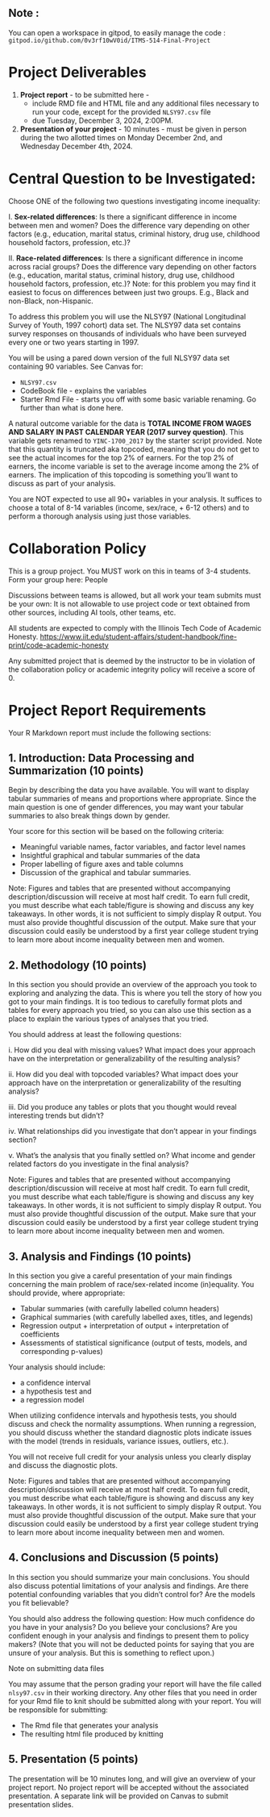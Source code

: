 ## Note : 
You can open a workspace in gitpod, to easily manage the code : `gitpod.io/github.com/0v3rf10wV0id/ITMS-514-Final-Project`

# Project Deliverables

1. **Project report** - to be submitted here -
   - include RMD file and HTML file and any additional files necessary to run your code, except for the provided `NLSY97.csv` file
   - due Tuesday, December 3, 2024, 2:00PM.
2. **Presentation of your project** - 10 minutes - must be given in person during the two allotted times on Monday December 2nd, and Wednesday December 4th, 2024.

# Central Question to be Investigated:

Choose ONE of the following two questions investigating income inequality:

I. **Sex-related differences**: Is there a significant difference in income between men and women? Does the difference vary depending on other factors (e.g., education, marital status, criminal history, drug use, childhood household factors, profession, etc.)?

II. **Race-related differences**: Is there a significant difference in income across racial groups? Does the difference vary depending on other factors (e.g., education, marital status, criminal history, drug use, childhood household factors, profession, etc.)? Note: for this problem you may find it easiest to focus on differences between just two groups. E.g., Black and non-Black, non-Hispanic.

To address this problem you will use the NLSY97 (National Longitudinal Survey of Youth, 1997 cohort) data set. The NLSY97 data set contains survey responses on thousands of individuals who have been surveyed every one or two years starting in 1997.

You will be using a pared down version of the full NLSY97 data set containing 90 variables.
See Canvas for:
- `NLSY97.csv`
- CodeBook file - explains the variables
- Starter Rmd File - starts you off with some basic variable renaming. Go further than what is done here.

A natural outcome variable for the data is **TOTAL INCOME FROM WAGES AND SALARY IN PAST CALENDAR YEAR (2017 survey question)**. This variable gets renamed to `YINC-1700_2017` by the starter script provided. Note that this quantity is truncated aka topcoded, meaning that you do not get to see the actual incomes for the top 2% of earners. For the top 2% of earners, the income variable is set to the average income among the 2% of earners. The implication of this topcoding is something you’ll want to discuss as part of your analysis.

You are NOT expected to use all 90+ variables in your analysis. It suffices to choose a total of 8-14 variables (income, sex/race, + 6-12 others) and to perform a thorough analysis using just those variables.

# Collaboration Policy

This is a group project. You MUST work on this in teams of 3-4 students. Form your group here: People

Discussions between teams is allowed, but all work your team submits must be your own: It is not allowable to use project code or text obtained from other sources, including AI tools, other teams, etc.

All students are expected to comply with the Illinois Tech Code of Academic Honesty. 
https://www.iit.edu/student-affairs/student-handbook/fine-print/code-academic-honesty

Any submitted project that is deemed by the instructor to be in violation of the collaboration policy or academic integrity policy will receive a score of 0.

# Project Report Requirements

Your R Markdown report must include the following sections:

## 1. Introduction: Data Processing and Summarization (10 points)

Begin by describing the data you have available. You will want to display tabular summaries of means and proportions where appropriate. Since the main question is one of gender differences, you may want your tabular summaries to also break things down by gender.

Your score for this section will be based on the following criteria:
- Meaningful variable names, factor variables, and factor level names
- Insightful graphical and tabular summaries of the data
- Proper labelling of figure axes and table columns
- Discussion of the graphical and tabular summaries.

Note: Figures and tables that are presented without accompanying description/discussion will receive at most half credit. To earn full credit, you must describe what each table/figure is showing and discuss any key takeaways. In other words, it is not sufficient to simply display R output. You must also provide thoughtful discussion of the output. Make sure that your discussion could easily be understood by a first year college student trying to learn more about income inequality between men and women.

## 2. Methodology (10 points)

In this section you should provide an overview of the approach you took to exploring and analyzing the data. This is where you tell the story of how you got to your main findings. It is too tedious to carefully format plots and tables for every approach you tried, so you can also use this section as a place to explain the various types of analyses that you tried.

You should address at least the following questions:

i. How did you deal with missing values? What impact does your approach have on the interpretation or generalizability of the resulting analysis?

ii. How did you deal with topcoded variables? What impact does your approach have on the interpretation or generalizability of the resulting analysis?

iii. Did you produce any tables or plots that you thought would reveal interesting trends but didn’t?

iv. What relationships did you investigate that don’t appear in your findings section?

v. What’s the analysis that you finally settled on? What income and gender related factors do you investigate in the final analysis?

Note: Figures and tables that are presented without accompanying description/discussion will receive at most half credit. To earn full credit, you must describe what each table/figure is showing and discuss any key takeaways. In other words, it is not sufficient to simply display R output. You must also provide thoughtful discussion of the output. Make sure that your discussion could easily be understood by a first year college student trying to learn more about income inequality between men and women.

## 3. Analysis and Findings (10 points)

In this section you give a careful presentation of your main findings concerning the main problem of race/sex-related income (in)equality. You should provide, where appropriate:

- Tabular summaries (with carefully labelled column headers)
- Graphical summaries (with carefully labelled axes, titles, and legends)
- Regression output + interpretation of output + interpretation of coefficients
- Assessments of statistical significance (output of tests, models, and corresponding p-values)

Your analysis should include:
- a confidence interval 
- a hypothesis test and 
- a regression model

When utilizing confidence intervals and hypothesis tests, you should discuss and check the normality assumptions.
When running a regression, you should discuss whether the standard diagnostic plots indicate issues with the model (trends in residuals, variance issues, outliers, etc.). 

You will not receive full credit for your analysis unless you clearly display and discuss the diagnostic plots.

Note: Figures and tables that are presented without accompanying description/discussion will receive at most half credit. To earn full credit, you must describe what each table/figure is showing and discuss any key takeaways. In other words, it is not sufficient to simply display R output. You must also provide thoughtful discussion of the output. Make sure that your discussion could easily be understood by a first year college student trying to learn more about income inequality between men and women.

## 4. Conclusions and Discussion (5 points)

In this section you should summarize your main conclusions. You should also discuss potential limitations of your analysis and findings. Are there potential confounding variables that you didn’t control for? Are the models you fit believable?

You should also address the following question: How much confidence do you have in your analysis? Do you believe your conclusions? Are you confident enough in your analysis and findings to present them to policy makers? 
(Note that you will not be deducted points for saying that you are unsure of your analysis. But this is something to reflect upon.)

Note on submitting data files

You may assume that the person grading your report will have the file called `nlsy97.csv` in their working directory. Any other files that you need in order for your Rmd file to knit should be submitted along with your report. You will be responsible for submitting:

- The Rmd file that generates your analysis
- The resulting html file produced by knitting

## 5. Presentation (5 points)
The presentation will be 10 minutes long, and will give an overview of your project report. No project report will be accepted without the associated presentation. A separate link will be provided on Canvas to submit presentation slides.

